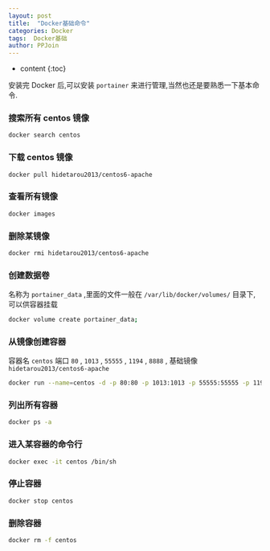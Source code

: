 ```yaml
---
layout: post
title:  "Docker基础命令"
categories: Docker
tags:  Docker基础
author: PPJoin
---
```


* content
{:toc}

安装完 Docker 后,可以安装 `portainer` 来进行管理,当然也还是要熟悉一下基本命令.

### 搜索所有 centos 镜像
```bash
docker search centos
```




### 下载 centos 镜像

```sh
docker pull hidetarou2013/centos6-apache
```

### 查看所有镜像

```sh
docker images
```

### 删除某镜像

```sh
docker rmi hidetarou2013/centos6-apache
```

### 创建数据卷

名称为 `portainer_data` ,里面的文件一般在 `/var/lib/docker/volumes/` 目录下,可以供容器挂载
```sh
docker volume create portainer_data;
```

### 从镜像创建容器

容器名 `centos` 端口 `80` , `1013` , `55555` , `1194` , `8888` , 基础镜像 `hidetarou2013/centos6-apache`

```sh
docker run --name=centos -d -p 80:80 -p 1013:1013 -p 55555:55555 -p 1194:1194 -p 8888:8888 hidetarou2013/centos6-apache
```

### 列出所有容器

```sh
docker ps -a
```

### 进入某容器的命令行

```sh
docker exec -it centos /bin/sh
```

### 停止容器

```sh
docker stop centos
```

### 删除容器

```sh
docker rm -f centos
```
